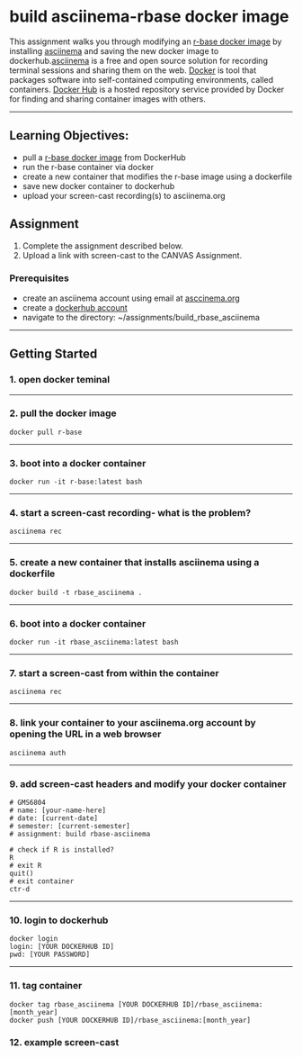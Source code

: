 # build asciinema-rbase docker image

This assignment walks you through modifying an [r-base docker image](https://hub.docker.com/_/r-base?tab=description) by installing [asciinema](https://asciinema.org/docs/installation) and saving the new docker image to dockerhub.[asciinema](https://asciinema.org/about) is a free and open source solution for recording terminal sessions and sharing them on the web. [Docker](https://www.docker.com/resources/what-container) is tool that packages software into self-contained computing environments, called containers. [Docker Hub](https://www.docker.com/products/docker-hub) is a hosted repository service provided by Docker for finding and sharing container images with others.
<!-- blank line -->
----
<!-- blank line -->
## Learning Objectives:
 - pull a [r-base docker image](https://hub.docker.com/_/r-base?tab=description) from DockerHub
 - run the r-base container via docker
 - create a new container that modifies the r-base image using a dockerfile 
 - save new docker container to dockerhub
 - upload your screen-cast recording(s) to asciinema.org
 
  ## Assignment 
1. Complete the assignment described below.
2. Upload a link with screen-cast to the CANVAS Assignment.

### Prerequisites
* create an asciinema account using email at [asccinema.org](https://asciinema.org/login/new) 
* create a [dockerhub account](https://hub.docker.com/)
* navigate to the directory: ~/assignments/build_rbase_asciinema
<!-- blank line -->
----
<!-- blank line -->

## Getting Started

### 1. open docker teminal
<!-- blank line -->
----
<!-- blank line -->

### 2. pull the docker image
```
docker pull r-base
```
<!-- blank line -->
----
<!-- blank line -->

### 3. boot into a docker container 
```
docker run -it r-base:latest bash
```
<!-- blank line -->
----
<!-- blank line -->

### 4. start a screen-cast recording- what is the problem? 
```
asciinema rec
```
<!-- blank line -->
----
<!-- blank line -->

### 5. create a new container that installs asciinema using a dockerfile
```
docker build -t rbase_asciinema .
```
<!-- blank line -->
----
<!-- blank line -->

### 6. boot into a docker container 
```
docker run -it rbase_asciinema:latest bash
```
<!-- blank line -->
----
<!-- blank line -->

### 7. start a screen-cast from within the container 
```
asciinema rec
```
<!-- blank line -->
----
<!-- blank line -->

### 8. link your container to your asciinema.org account by opening the URL in a web browser 
```
asciinema auth
```
<!-- blank line -->
----
<!-- blank line -->

### 9. add screen-cast headers and modify your docker container
```
# GMS6804
# name: [your-name-here]
# date: [current-date]
# semester: [current-semester]
# assignment: build rbase-asciinema  

# check if R is installed?
R
# exit R
quit()
# exit container 
ctr-d
```
<!-- blank line -->
----
<!-- blank line -->

### 10. login to dockerhub
```
docker login
login: [YOUR DOCKERHUB ID]
pwd: [YOUR PASSWORD]
```
<!-- blank line -->
----
<!-- blank line -->

### 11. tag container
```
docker tag rbase_asciinema [YOUR DOCKERHUB ID]/rbase_asciinema:[month_year]
docker push [YOUR DOCKERHUB ID]/rbase_asciinema:[month_year]
```

### 12. example screen-cast
